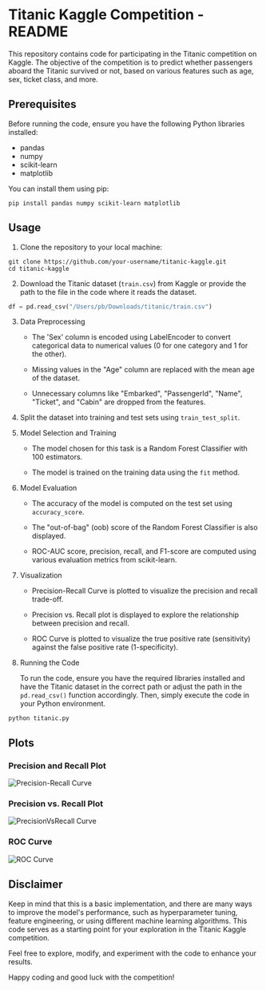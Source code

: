 # Titanic Kaggle Competition - README

This repository contains code for participating in the Titanic competition on Kaggle. The objective of the competition is to predict whether passengers aboard the Titanic survived or not, based on various features such as age, sex, ticket class, and more.

## Prerequisites

Before running the code, ensure you have the following Python libraries installed:

- pandas
- numpy
- scikit-learn
- matplotlib

You can install them using pip:

```
pip install pandas numpy scikit-learn matplotlib
```

## Usage

1. Clone the repository to your local machine:

```
git clone https://github.com/your-username/titanic-kaggle.git
cd titanic-kaggle
```

2. Download the Titanic dataset (`train.csv`) from Kaggle or provide the path to the file in the code where it reads the dataset.

```python
df = pd.read_csv("/Users/pb/Downloads/titanic/train.csv")
```

3. Data Preprocessing

   - The 'Sex' column is encoded using LabelEncoder to convert categorical data to numerical values (0 for one category and 1 for the other).

   - Missing values in the "Age" column are replaced with the mean age of the dataset.

   - Unnecessary columns like "Embarked", "PassengerId", "Name", "Ticket", and "Cabin" are dropped from the features.

4. Split the dataset into training and test sets using `train_test_split`.

5. Model Selection and Training

   - The model chosen for this task is a Random Forest Classifier with 100 estimators.

   - The model is trained on the training data using the `fit` method.

6. Model Evaluation

   - The accuracy of the model is computed on the test set using `accuracy_score`.

   - The "out-of-bag" (oob) score of the Random Forest Classifier is also displayed.

   - ROC-AUC score, precision, recall, and F1-score are computed using various evaluation metrics from scikit-learn.

7. Visualization

   - Precision-Recall Curve is plotted to visualize the precision and recall trade-off.

   - Precision vs. Recall plot is displayed to explore the relationship between precision and recall.

   - ROC Curve is plotted to visualize the true positive rate (sensitivity) against the false positive rate (1-specificity).

8. Running the Code

   To run the code, ensure you have the required libraries installed and have the Titanic dataset in the correct path or adjust the path in the `pd.read_csv()` function accordingly. Then, simply execute the code in your Python environment.

```
python titanic.py
```

## Plots

### Precision and Recall Plot
![Precision-Recall Curve](https://dummy-image-link.com/precision_recall_curve.png)

### Precision vs. Recall Plot
![PrecisionVsRecall Curve](https://dummy-image-link.com/precision_recall_curve.png)

### ROC Curve
![ROC Curve](https://dummy-image-link.com/precision_recall_curve.png)

## Disclaimer

Keep in mind that this is a basic implementation, and there are many ways to improve the model's performance, such as hyperparameter tuning, feature engineering, or using different machine learning algorithms. This code serves as a starting point for your exploration in the Titanic Kaggle competition.

Feel free to explore, modify, and experiment with the code to enhance your results.

Happy coding and good luck with the competition!
